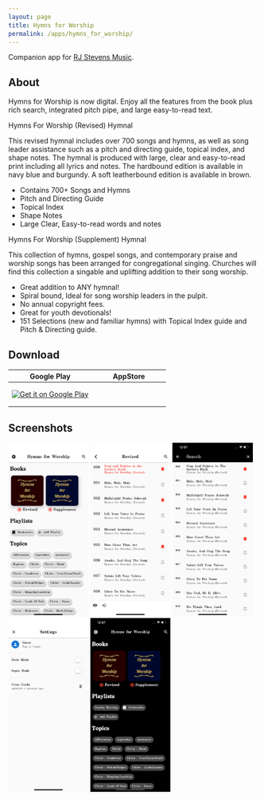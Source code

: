 ```yaml
---
layout: page
title: Hymns for Worship
permalink: /apps/hymns_for_worship/
---
```


Companion app for [RJ Stevens Music](https://www.rjstevensmusic.com).

## About

Hymns for Worship is now digital. Enjoy all the features from the book plus rich search, integrated pitch pipe, and large easy-to-read text.

Hymns For Worship (Revised) Hymnal

This revised hymnal includes over 700 songs and hymns, as well as song leader assistance such as a pitch and directing guide, topical index, and shape notes. The hymnal is produced with large, clear and easy-to-read print including all lyrics and notes. The hardbound edition is available in navy blue and burgundy. A soft leatherbound edition is available in brown.

- Contains 700+ Songs and Hymns
- Pitch and Directing Guide
- Topical Index
- Shape Notes
- Large Clear, Easy-to-read words and notes

Hymns For Worship (Supplement) Hymnal

This collection of hymns, gospel songs, and contemporary praise and worship songs has been arranged for congregational singing. Churches will find this collection a singable and uplifting addition to their song worship.

- Great addition to ANY hymnal!
- Spiral bound, Ideal for song worship leaders in the pulpit.
- No annual copyright fees.
- Great for youth devotionals!
- 151 Selections (new and familiar hymns) with Topical Index guide and Pitch & Directing guide.

## Download

Google Play             |  AppStore
:-------------------------:|:-------------------------:
<a href='https://play.google.com/store/apps/details?id=com.appleeducate.hymns_for_worship&hl=en_US&pcampaignid=pcampaignidMKT-Other-global-all-co-prtnr-py-PartBadge-Mar2515-1'><img alt='Get it on Google Play' width="135px" height="60px" src='https://play.google.com/intl/en_us/badges/static/images/badges/en_badge_web_generic.png'/></a>  |  <a href="https://apps.apple.com/us/app/hymns-for-worship/id1470789635?mt=8" style="display:inline-block;overflow:hidden;background:url(https://linkmaker.itunes.apple.com/en-us/badge-lrg.svg?releaseDate=2019-09-30&kind=iossoftware&bubble=ios_apps) no-repeat;width:135px;height:40px;"></a>

## Screenshots

<img src="1.png" width="32%">
<img src="2.png" width="32%">
<img src="3.png" width="32%">

<img src="4.png" width="32%">
<img src="5.png" width="32%">
